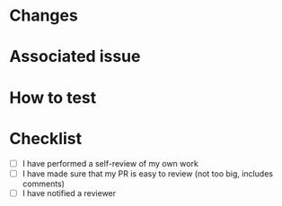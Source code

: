 # Changes

<!-- example:
- Fix wrong color in button
- Add a new page
-->

# Associated issue

<!-- example:
Resolves https://trello.com/c/oYgBIyqt/2-document-architecture-change-in-decision-log
-->

# How to test

<!-- example:
1. Open preview link: https://...
2. Click on *x*
3. Verify the button is red
-->

# Checklist

<!-- Please strike through and check off all items that do not apply (rather than removing them) -->

- [ ] I have performed a self-review of my own work
- [ ] I have made sure that my PR is easy to review (not too big, includes comments)
- [ ] I have notified a reviewer
